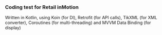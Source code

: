 ### Coding test for Retail inMotion
Written in Kotlin, using Koin (for DI), Retrofit (for API calls), TikXML (for XML converter),
Coroutines (for multi-threading) and MVVM Data Binding (for display)